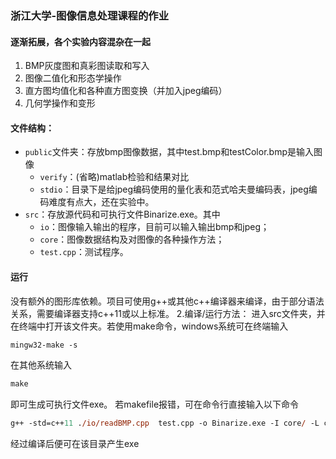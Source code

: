 ### **浙江大学-图像信息处理课程的作业**

#### 逐渐拓展，各个实验内容混杂在一起

1. BMP灰度图和真彩图读取和写入
2. 图像二值化和形态学操作
3. 直方图均值化和各种直方图变换（并加入jpeg编码）
4. 几何学操作和变形


#### 文件结构：
- `public`文件夹：存放bmp图像数据，其中test.bmp和testColor.bmp是输入图像
  - `verify`：(省略)matlab检验和结果对比
  - `stdio`：目录下是给jpeg编码使用的量化表和范式哈夫曼编码表，jpeg编码难度有点大，还在实验中。
- `src`：存放源代码和可执行文件Binarize.exe。其中
  - `io`：图像输入输出的程序，目前可以输入输出bmp和jpeg；
  - `core`：图像数据结构及对图像的各种操作方法；
  - `test.cpp`：测试程序。

#### 运行
没有额外的图形库依赖。项目可使用g++或其他c++编译器来编译，由于部分语法关系，需要编译器支持c++11或以上标准。
2.编译/运行方法：
进入src文件夹，并在终端中打开该文件夹。若使用make命令，windows系统可在终端输入

```ps
mingw32-make -s
```

在其他系统输入
```ps
make
```
即可生成可执行文件exe。
若makefile报错，可在命令行直接输入以下命令

```ps
g++ -std=c++11 ./io/readBMP.cpp  test.cpp -o Binarize.exe -I core/ -L core/ -lcore -static
```

经过编译后便可在该目录产生exe